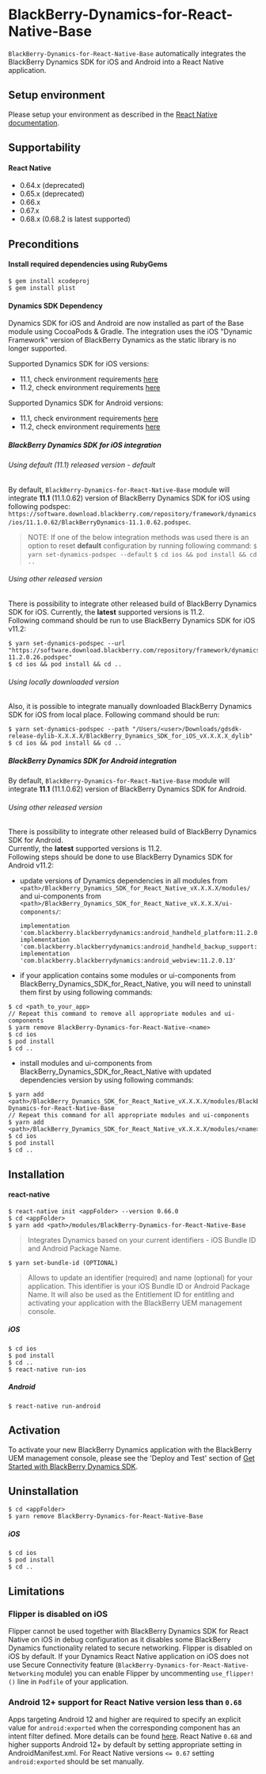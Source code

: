 # BlackBerry-Dynamics-for-React-Native-Base

`BlackBerry-Dynamics-for-React-Native-Base` automatically integrates the BlackBerry Dynamics SDK for iOS and Android into a React Native application.

## Setup environment

Please setup your environment as described in the [React Native documentation](https://facebook.github.io/react-native/docs/getting-started).

## Supportability

#### React Native
 - 0.64.x (deprecated)
 - 0.65.x (deprecated)
 - 0.66.x
 - 0.67.x
 - 0.68.x (0.68.2 is latest supported)

## Preconditions

#### Install required dependencies using RubyGems

    $ gem install xcodeproj
    $ gem install plist

#### Dynamics SDK Dependency

Dynamics SDK for iOS and Android are now installed as part of the Base module using CocoaPods & Gradle. The integration uses the iOS "Dynamic Framework" version of BlackBerry Dynamics as the static library is no longer supported.

Supported Dynamics SDK for iOS versions:
- 11.1, check environment requirements [here](https://docs.blackberry.com/en/development-tools/blackberry-dynamics-sdk-ios/11_1)
- 11.2, check environment requirements [here](https://docs.blackberry.com/en/development-tools/blackberry-dynamics-sdk-ios/11_2)

Supported Dynamics SDK for Android versions:
- 11.1, check environment requirements [here](https://docs.blackberry.com/en/development-tools/blackberry-dynamics-sdk-android/11_1)
- 11.2, check environment requirements [here](https://docs.blackberry.com/en/development-tools/blackberry-dynamics-sdk-android/11_2)

##### BlackBerry Dynamics SDK for iOS integration
###### Using default (11.1) released version - default
By default, `BlackBerry-Dynamics-for-React-Native-Base` module will integrate **11.1** (11.1.0.62) version of BlackBerry Dynamics SDK for iOS using following podspec: `https://software.download.blackberry.com/repository/framework/dynamics/ios/11.1.0.62/BlackBerryDynamics-11.1.0.62.podspec`.
> NOTE: If one of the below integration methods was used there is an option to reset **default** configuration by running following command:
`$ yarn set-dynamics-podspec --default`
`$ cd ios && pod install && cd ..`

###### Using other released version
There is possibility to integrate other released build of BlackBerry Dynamics SDK for iOS.
Currently, the **latest** supported versions is 11.2.  
Following command should be run to use BlackBerry Dynamics SDK for iOS v11.2:
```
$ yarn set-dynamics-podspec --url "https://software.download.blackberry.com/repository/framework/dynamics/ios/11.2.0.26/BlackBerryDynamics-11.2.0.26.podspec"
$ cd ios && pod install && cd ..
```
###### Using locally downloaded version
Also, it is possible to integrate manually downloaded BlackBerry Dynamics SDK for iOS from local place.
Following command should be run:
```
$ yarn set-dynamics-podspec --path "/Users/<user>/Downloads/gdsdk-release-dylib-X.X.X.X/BlackBerry_Dynamics_SDK_for_iOS_vX.X.X.X_dylib"
$ cd ios && pod install && cd ..
```

##### BlackBerry Dynamics SDK for Android integration
By default, `BlackBerry-Dynamics-for-React-Native-Base` module will integrate **11.1** (11.1.0.62) version of BlackBerry Dynamics SDK for Android.
###### Using other released version
There is possibility to integrate other released build of BlackBerry Dynamics SDK for Android.  
Currently, the **latest** supported versions is 11.2.  
Following steps should be done to use BlackBerry Dynamics SDK for Android v11.2:
- update versions of Dynamics dependencies in all modules from `<path>/BlackBerry_Dynamics_SDK_for_React_Native_vX.X.X.X/modules/` and ui-components from `<path>/BlackBerry_Dynamics_SDK_for_React_Native_vX.X.X.X/ui-components/`:
    ```
    implementation 'com.blackberry.blackberrydynamics:android_handheld_platform:11.2.0.13'
    implementation 'com.blackberry.blackberrydynamics:android_handheld_backup_support:11.2.0.13'
    implementation 'com.blackberry.blackberrydynamics:android_webview:11.2.0.13'
    ```
- if your application contains some modules or ui-components from BlackBerry_Dynamics_SDK_for_React_Native, you will need to uninstall them first by using following commands:
```
$ cd <path_to_your_app>
// Repeat this command to remove all appropriate modules and ui-components
$ yarm remove BlackBerry-Dynamics-for-React-Native-<name>
$ cd ios  
$ pod install  
$ cd .. 
```
- install modules and ui-components from BlackBerry_Dynamics_SDK_for_React_Native with updated dependencies version by using following commands:
```
$ yarn add <path>/BlackBerry_Dynamics_SDK_for_React_Native_vX.X.X.X/modules/BlackBerry-Dynamics-for-React-Native-Base
// Repeat this command for all appropriate modules and ui-components
$ yarn add <path>/BlackBerry_Dynamics_SDK_for_React_Native_vX.X.X.X/modules/<name>
$ cd ios  
$ pod install  
$ cd .. 
```

## Installation

#### react-native

    $ react-native init <appFolder> --version 0.66.0
    $ cd <appFolder>
    $ yarn add <path>/modules/BlackBerry-Dynamics-for-React-Native-Base

> Integrates Dynamics based on your current identifiers - iOS Bundle ID and Android Package Name.

    $ yarn set-bundle-id (OPTIONAL)

> Allows to update an identifier (required) and name (optional) for your application. This identifier is your iOS Bundle ID or Android Package Name. It will also be used as the Entitlement ID for entitling and activating your application with the BlackBerry UEM management console.

##### iOS

    $ cd ios  
    $ pod install  
    $ cd ..  
    $ react-native run-ios  

##### Android

    $ react-native run-android

## Activation

To activate your new BlackBerry Dynamics application with the BlackBerry UEM management console, please see the 'Deploy and Test' section of [Get Started with BlackBerry Dynamics SDK](https://developers.blackberry.com/us/en/resources/get-started/blackberry-dynamics-getting-started.html?platform=ios#step-1).

## Uninstallation

    $ cd <appFolder>
    $ yarn remove BlackBerry-Dynamics-for-React-Native-Base

##### iOS

    $ cd ios
    $ pod install
    $ cd ..

## Limitations
### Flipper is disabled on iOS
Flipper cannot be used together with BlackBerry Dynamics SDK for React Native on iOS in debug configuration as it disables some BlackBerry Dynamics functionality related to secure networking.
Flipper is disabled on iOS by default. If your Dynamics React Native application on iOS does not use Secure Connectivity feature (`BlackBerry-Dynamics-for-React-Native-Networking` module) you can enable Flipper by uncommenting `use_flipper!()` line in `Podfile` of your application.

### Android 12+ support for React Native version less than `0.68`
Apps targeting Android 12 and higher are required to specify an explicit value for `android:exported` when the corresponding component has an intent filter defined. More details can be found [here](https://developer.android.com/guide/topics/manifest/activity-element#exported).
React Native `0.68` and higher supports Android 12+ by default by setting appropriate setting in AndroidManifest.xml.
For React Native versions `<= 0.67` setting `android:exported` should be set manually.
